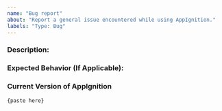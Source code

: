 ```yaml
---
name: "Bug report"
about: "Report a general issue encountered while using AppIgnition."
labels: "Type: Bug"
---
```


### Description:
<!-- A clear and concise description of what the bug is. If possible, please produce either a screenshot or paste an error log. -->

### Expected Behavior (If Applicable):
<!-- A clear and concise description of what you expected to happen. -->

### Current Version of AppIgnition

```
{paste here}
```
